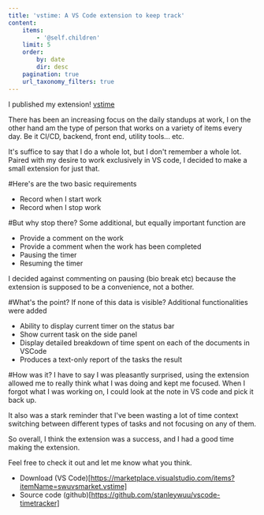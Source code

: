 ```yaml
---
title: 'vstime: A VS Code extension to keep track'
content:
    items:
        - '@self.children'
    limit: 5
    order:
        by: date
        dir: desc
    pagination: true
    url_taxonomy_filters: true
---
```


I published my extension! [vstime](https://marketplace.visualstudio.com/items?itemName=swuvsmarket.vstime)

There has been an increasing focus on the daily standups at work, I on the other hand am the type of person that works on a variety of items every day.
Be it CI/CD, backend, front end, utility tools... etc.

It's suffice to say that I do a whole lot, but I don't remember a whole lot.
Paired with my desire to work exclusively in VS code, I decided to make a small extension for just that.

#Here's are the two basic requirements
* Record when I start work
* Record when I stop work

#But why stop there?
Some additional, but equally important function are
* Provide a comment on the work
* Provide a comment when the work has been completed
* Pausing the timer
* Resuming the timer

I decided against commenting on pausing (bio break etc) because the extension is supposed to be a convenience, not a bother.

#What's the point?
If none of this data is visible? Additional functionalities were added
* Ability to display current timer on the status bar
* Show current task on the side panel
* Display detailed breakdown of time spent on each of the documents in VSCode
* Produces a text-only report of the tasks the result

#How was it?
I have to say I was pleasantly surprised, using the extension allowed me to really think what I was doing and kept me focused.
When I forgot what I was working on, I could look at the note in VS code and pick it back up.

It also was a stark reminder that I've been wasting a lot of time context switching between different types of tasks and not focusing on any of them.

So overall, I think the extension was a success, and I had a good time making the extension.

Feel free to check it out and let me know what you think.
* Download (VS Code)[https://marketplace.visualstudio.com/items?itemName=swuvsmarket.vstime]
* Source code (github)[https://github.com/stanleywuu/vscode-timetracker]
